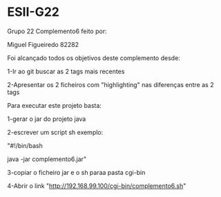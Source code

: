 # ESII-G22
Grupo 22
Complemento6 feito por:

Miguel Figueiredo 82282

Foi alcançado todos os objetivos deste complemento desde:

1-Ir ao git buscar as 2 tags mais recentes

2-Apresentar os 2 ficheiros com "highlighting" nas diferenças entre as 2 tags



Para executar este projeto basta:

1-gerar o jar do projeto java

2-escrever um script sh exemplo:

"#!/bin/bash

java -jar complemento6.jar"

3-copiar o ficheiro jar e o sh paraa pasta cgi-bin

4-Abrir o link "http://192.168.99.100/cgi-bin/complemento6.sh"
